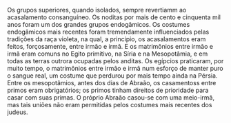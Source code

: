 ﻿Os grupos superiores, quando isolados, sempre revertiamm ao acasalamento consanguíneo. Os noditas por mais de cento e cinquenta mil anos foram um dos grandes grupos endogâmicos. Os costumes endogâmicos mais recentes foram tremendamente influenciados pelas tradições da raça violeta, na qual, a principio, os acasalamentos eram feitos, forçosamente, entre irmão e irmã. E os matrimônios entre irmão e irmã eram comuns no Egito primitivo, na Síria e na Mesopotâmia, e em todas as terras outrora ocupadas pelos anditas. Os egípcios praticaram, por muito tempo, o matrimônios entre irmão e irmã num esforço de manter puro o sangue real, um costume que perdurou por mais tempo ainda na Pérsia. Entre os mesopotâmios, antes dos dias de Abraão, os casamentoss entre primos eram obrigatórios; os primos tinham direitos de prioridade para casar com suas primas. O próprio Abraão casou-se com uma meio-irmã, mas tais uniões não eram permitidas pelos costumes mais recentes dos judeus.